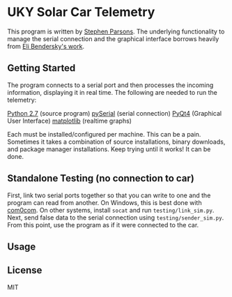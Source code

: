 UKY Solar Car Telemetry
=======================

This program is written by [Stephen Parsons](mailto:stephen.parsons@uky.edu).
The underlying functionality to manage the serial connection and the graphical interface borrows heavily from [Eli Bendersky's work](http://eli.thegreenplace.net/2009/08/07/a-live-data-monitor-with-python-pyqt-and-pyserial/).

Getting Started
-----------------------

The program connects to a serial port and then processes the incoming information, displaying it in real time. The following are needed to run the telemetry:

[Python 2.7](https://www.python.org/download/) (source program) 
[pySerial](http://sourceforge.net/projects/pyserial/files/pyserial/) (serial connection) 
[PyQt4](http://www.riverbankcomputing.co.uk/software/pyqt/download) (Graphical User Interface) 
[matplotlib](http://matplotlib.org/downloads.html) (realtime graphs) 

Each must be installed/configured per machine. This can be a pain. Sometimes it takes a combination of source installations, binary downloads, and package manager installations. Keep trying until it works! It can be done.

Standalone Testing (no connection to car)
-----------------------------------------

First, link two serial ports together so that you can write to one and the program can read from another. On Windows, this is best done with [com0com](http://com0com.sourceforge.net/). On other systems, install ```socat``` and run ```testing/link_sim.py```.
Next, send false data to the serial connection using ```testing/sender_sim.py```.
From this point, use the program as if it were connected to the car.

Usage
-----



License
-----------------------
MIT
